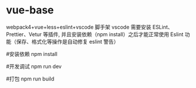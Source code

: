 # vue-base

webpack4+vue+less+eslint+vscode 脚手架
vscode 需要安装 ESLint、Prettier、Vetur 等插件, 并且安装依赖（npm install）之后才能正常使用 Eslint 功能（保存、格式化等操作是自动修复 eslint 警告）

#安装依赖
npm install

#开发调试
npm run dev

#打包
npm run build

